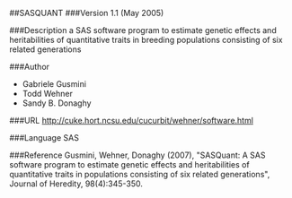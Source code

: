 ##SASQUANT
###Version
1.1 (May 2005)

###Description
a SAS software program to estimate genetic effects and heritabilities of quantitative traits in breeding populations consisting of six related generations

###Author
* Gabriele Gusmini
* Todd Wehner
* Sandy B. Donaghy

###URL
http://cuke.hort.ncsu.edu/cucurbit/wehner/software.html

###Language
SAS

###Reference
Gusmini, Wehner, Donaghy (2007), "SASQuant: A SAS software program to estimate genetic effects and heritabilities of quantitative traits in populations consisting of six related generations", Journal of Heredity, 98(4):345-350.


